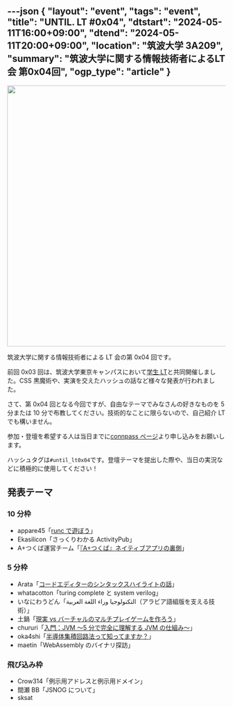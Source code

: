---json
{
    "layout": "event",
    "tags": "event",
    "title": "UNTIL. LT #0x04",
    "dtstart": "2024-05-11T16:00+09:00",
    "dtend": "2024-05-11T20:00+09:00",
    "location": "筑波大学 3A209",
    "summary": "筑波大学に関する情報技術者によるLT会 第0x04回",
    "ogp_type": "article"
}
---

<img src="/assets/img/until_lt_poster_4th.webp" height=600>

筑波大学に関する情報技術者による LT 会の第 0x04 回です。

前回 0x03 回は、筑波大学東京キャンパスにおいて[学生 LT](https://student-lt.tech/)と共同開催しました。CSS 黒魔術や、実演を交えたハッシュの話など様々な発表が行われました。

さて、第 0x04 回となる今回ですが、自由なテーマでみなさんの好きなものを 5 分または 10 分で布教してください。技術的なことに限らないので、自己紹介 LT でも構いません。

参加・登壇を希望する人は当日までに[connpass ページ](https://until-tsukuba.connpass.com/event/309828/)より申し込みをお願いします。

ハッシュタグは`#until_lt0x04`です。登壇テーマを提出した際や、当日の実況などに積極的に使用してください！

## 発表テーマ

### 10 分枠

- appare45「[runc で遊ぼう](https://docs.google.com/presentation/d/e/2PACX-1vQbvGAjZX-NrWkAmfnrFjrVo29sQVckNT5C-P2DsVIUzrM9ZDLFm2AsNsh7zcItC8BOr_5mL95VsH6t/pub?start=false&loop=false&delayms=3000&slide=id.g2da8dc0f71f_0_0)」
- Ekasilicon「さっくりわかる ActivityPub」
- A+つくば運営チーム「[『A+つくば』ネイティブアプリの裏側](https://speakerdeck.com/halfblue/a-plus-tukuba-neiteibuapurinoli-ce-until-lt-number-0x04)」

### 5 分枠

- Arata「[コードエディターのシンタックスハイライトの話](https://speakerdeck.com/arata_nvm/kodoedeitanosintatukusuhairaitonohua)」
- whatacotton「turing complete と system verilog」
- いなにわうどん「التكنولوجيا وراء اللغة العربية（アラビア語組版を支える技術）」
- 土鍋「[現実 vs バーチャルのマルチプレイゲームを作ろう](https://speakerdeck.com/donabe3/xian-shi-vs-batiyarunomarutipureigemuwozuo-rou)」
- chururi「[入門：JVM 〜5 分で完全に理解する JVM の仕組み〜](https://speakerdeck.com/chururi/ru-men-jvm-5-fen-dewan-quan-nili-jie-suru-jvm-noshi-zu-mi)」
- oka4shi「[半導体集積回路法って知ってますか？](https://slides.com/oka4shi/until-lt-0x04_oka4shi)」
- maetin「WebAssembly のバイナリ探訪」

### 飛び込み枠

- Crow314「例示用アドレスと例示用ドメイン」
- 間瀬 BB「JSNOG について」
- sksat
